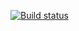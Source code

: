 [![Build status](https://ci.appveyor.com/api/projects/status/mdwy99p6ad14wxtl?svg=true)](https://ci.appveyor.com/project/vergsparda/ajs-regex-task-2)

